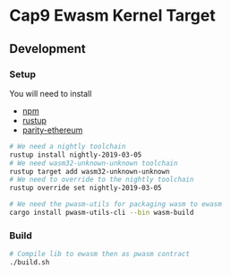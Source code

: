 # Cap9 Ewasm Kernel Target

## Development

### Setup
You will need to install

* [npm](https://nodejs.org/en/)
* [rustup](https://rustup.rs/)
* [parity-ethereum](https://wiki.parity.io/Setup)

```bash
# We need a nightly toolchain
rustup install nightly-2019-03-05
# We need wasm32-unknown-unknown toolchain
rustup target add wasm32-unknown-unknown
# We need to override to the nightly toolchain
rustup override set nightly-2019-03-05

# We need the pwasm-utils for packaging wasm to ewasm
cargo install pwasm-utils-cli --bin wasm-build
```

### Build

```bash
# Compile lib to ewasm then as pwasm contract
./build.sh
```